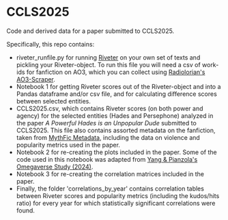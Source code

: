 # CCLS2025
Code and derived data for a paper submitted to CCLS2025.

Specifically, this repo contains:
- riveter_runfile.py for running [Riveter](https://github.com/maartensap/riveter-nlp/tree/main) on your own set of texts and pickling your Riveter-object. To run this file you will need a csv of work-ids for fanfiction on AO3, which you can collect using [Radiolorian's AO3-Scraper](https://github.com/radiolarian/AO3Scraper).
- Notebook 1 for getting Riveter scores out of the Riveter-object and into a Pandas dataframe and/or csv file, and for calculating difference scores between selected entities.
- CCLS2025.csv, which contains Riveter scores (on both power and agency) for the selected entities (Hades and Persephone) analyzed in the paper *A Powerful Hades is an Unpopular Dude* submitted to CCLS2025. This file also contains assorted metadata on the fanfiction, taken from [MythFic Metadata](https://doi.org/10.34973/2mye-8468), including the data on violence and popularity metrics used in the paper.
- Notebook 2 for re-creating the plots included in the paper. Some of the code used in this notebook was adapted from [Yang & Pianzola's Omegaverse Study (2024)](https://github.com/GOLEM-lab/Omegaverse_Study).
- Notebook 3 for re-creating the correlation matrices included in the paper. 
- Finally, the folder 'correlations_by_year' contains correlation tables between Riveter scores and popularity metrics (including the kudos/hits ratio) for every year for which statistically significant correlations were found.

